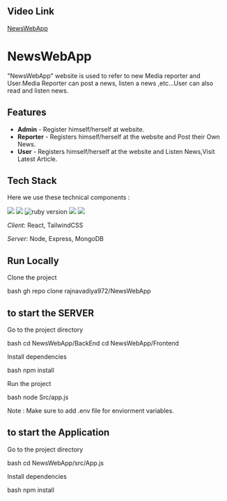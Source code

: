 ## Video Link
<a href="https://drive.google.com/file/d/1mk52Mw_9T8h56c-2VgUlcjRENgsopKGv/view?usp=drive_link">NewsWebApp</a>

# NewsWebApp
"NewsWebApp" website is used to refer to new Media reporter and User.Media Reporter can post a news, listen a news ,etc...User can also read and listen news.

## Features

- <b>Admin</b> - Register himself/herself at website.
- <b>Reporter</b> - Registers himself/herself at the website and Post their Own News.
- <b>User</b> - Registers himself/herself at the website and Listen News,Visit Latest Article.

## Tech Stack

Here we use these technical components :


<img src="https://img.shields.io/badge/react-v18-purple">
<img src="https://img.shields.io/badge/Node-v16.15.0-yellow">
<img src="https://img.shields.io/badge/Tailwind-v3.0.24-blue" alt="ruby version">
<img src="https://img.shields.io/badge/Mongodb-v12.2.0-orange">
<img src="https://img.shields.io/badge/Express-4.18.1-lightgrey">

*Client:* React, TailwindCSS

*Server:* Node, Express, MongoDB

## Run Locally

Clone the project

bash
  gh repo clone rajnavadiya972/NewsWebApp



## to start the SERVER

Go to the project directory

bash
  cd NewsWebApp/BackEnd
  cd NewsWebApp/Frontend


Install dependencies

bash
  npm install


Run the project

bash
  node Src/app.js


Note : Make sure to add .env file for enviorment variables.

## to start the Application

Go to the project directory

bash
  cd NewsWebApp/src/App.js


Install dependencies

bash
  npm install
